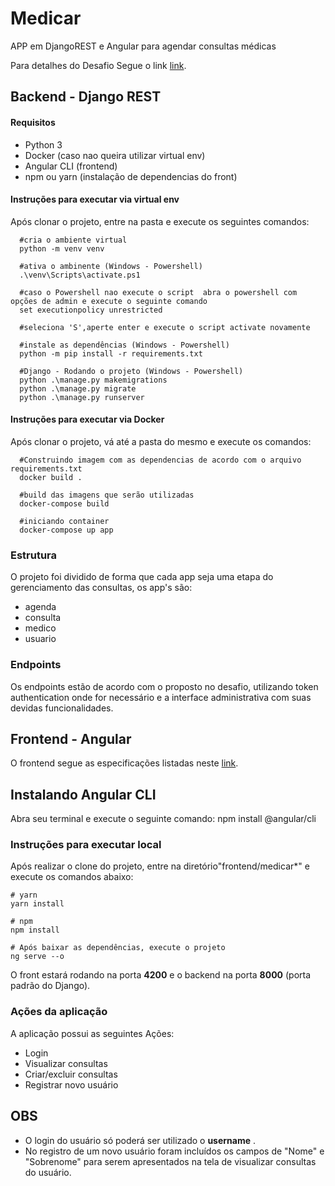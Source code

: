 # Medicar
APP em DjangoREST e Angular para agendar consultas médicas

Para detalhes do Desafio Segue o link [link](https://github.com/Intmed-Software/desafio).

## Backend - Django REST
#### Requisitos

 - Python 3 
 - Docker (caso nao queira utilizar virtual env)
 - Angular CLI (frontend)
 - npm ou yarn (instalação de dependencias do front)

 
#### Instruções para executar via virtual env
Após clonar o projeto, entre na pasta  e execute os seguintes comandos:

      #cria o ambiente virtual
      python -m venv venv
	  
	  #ativa o ambinente (Windows - Powershell)
	  .\venv\Scripts\activate.ps1
	  
	  #caso o Powershell nao execute o script  abra o powershell com opções de admin e execute o seguinte comando 
	  set executionpolicy unrestricted

	  #seleciona 'S',aperte enter e execute o script activate novamente
	  
	  #instale as dependências (Windows - Powershell)
	  python -m pip install -r requirements.txt
	  
	  #Django - Rodando o projeto (Windows - Powershell)
	  python .\manage.py makemigrations
	  python .\manage.py migrate
	  python .\manage.py runserver
	  
	

#### Instruções para executar via Docker
Após clonar o projeto, vá até a pasta do mesmo e execute os comandos:

	  #Construindo imagem com as dependencias de acordo com o arquivo requirements.txt
	  docker build .

	  #build das imagens que serão utilizadas
	  docker-compose build

	  #iniciando container
	  docker-compose up app

	
### Estrutura 
O projeto foi dividido de forma que cada app seja uma etapa do gerenciamento das consultas, os app's são:

- agenda
- consulta
- medico
- usuario

### Endpoints
Os endpoints estão de acordo com o proposto no desafio, utilizando token authentication onde for necessário e a interface administrativa com suas devidas funcionalidades.

## Frontend - Angular


O frontend segue as especificações listadas neste [link](https://github.com/Intmed-Software/desafio/tree/master/frontend).

## Instalando Angular CLI

Abra seu terminal e execute o seguinte comando:
	npm install @angular/cli

### Instruções para executar local

Após realizar o clone do projeto, entre na diretório"frontend/medicar*" e execute os comandos abaixo:

    # yarn
    yarn install
    
    # npm
    npm install
	
	# Após baixar as dependências, execute o projeto
	ng serve --o

O front estará rodando na  porta **4200** e o backend na porta **8000** (porta padrão do Django).

### Ações da aplicação

A aplicação possui as seguintes Ações:
- Login 
- Visualizar consultas
- Criar/excluir consultas
- Registrar novo usuário

## OBS

- O login do usuário só poderá ser utilizado o **username** .
- No registro de um novo usuário foram incluídos os campos de "Nome" e "Sobrenome" para serem apresentados na tela de visualizar consultas do usuário.

